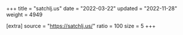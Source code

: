 +++
title = "satchlj.us"
date = "2022-03-22"
updated = "2022-11-28"
weight = 4949

[extra]
source = "https://satchlj.us/"
ratio = 100
size = 5
+++
